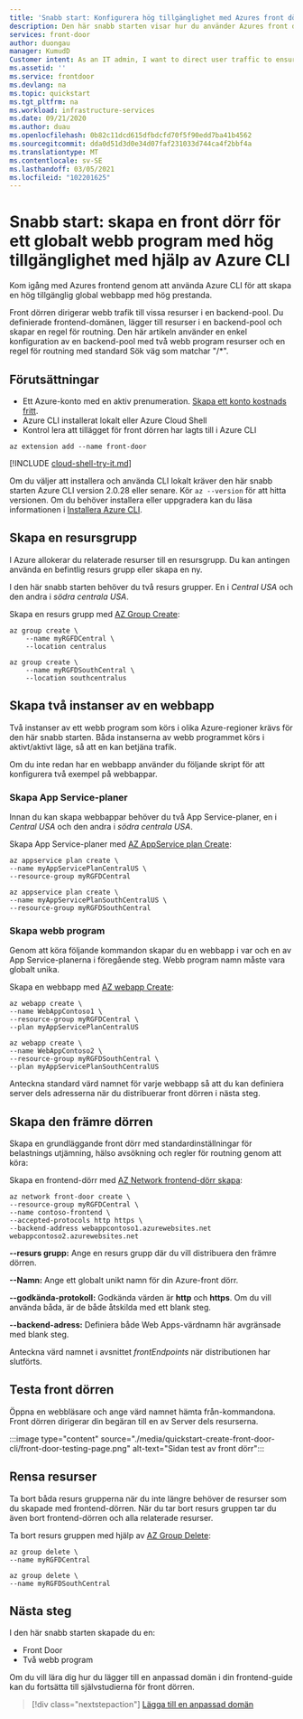 ```yaml
---
title: 'Snabb start: Konfigurera hög tillgänglighet med Azures front dörr – Azure CLI'
description: Den här snabb starten visar hur du använder Azures front dörr för att skapa ett globalt och högpresterande globalt webb program med hjälp av Azure CLI.
services: front-door
author: duongau
manager: KumudD
Customer intent: As an IT admin, I want to direct user traffic to ensure high availability of web applications.
ms.assetid: ''
ms.service: frontdoor
ms.devlang: na
ms.topic: quickstart
ms.tgt_pltfrm: na
ms.workload: infrastructure-services
ms.date: 09/21/2020
ms.author: duau
ms.openlocfilehash: 0b82c11dcd615dfbdcfd70f5f90edd7ba41b4562
ms.sourcegitcommit: dda0d51d3d0e34d07faf231033d744ca4f2bbf4a
ms.translationtype: MT
ms.contentlocale: sv-SE
ms.lasthandoff: 03/05/2021
ms.locfileid: "102201625"
---
```

# <a name="quickstart-create-a-front-door-for-a-highly-available-global-web-application-using-azure-cli"></a>Snabb start: skapa en front dörr för ett globalt webb program med hög tillgänglighet med hjälp av Azure CLI

Kom igång med Azures frontend genom att använda Azure CLI för att skapa en hög tillgänglig global webbapp med hög prestanda.

Front dörren dirigerar webb trafik till vissa resurser i en backend-pool. Du definierade frontend-domänen, lägger till resurser i en backend-pool och skapar en regel för routning. Den här artikeln använder en enkel konfiguration av en backend-pool med två webb program resurser och en regel för routning med standard Sök väg som matchar "/*".

## <a name="prerequisites"></a>Förutsättningar

- Ett Azure-konto med en aktiv prenumeration. [Skapa ett konto kostnads fritt](https://azure.microsoft.com/free/?WT.mc_id=A261C142F).
- Azure CLI installerat lokalt eller Azure Cloud Shell
- Kontrol lera att tillägget för front dörren har lagts till i Azure CLI

```azurecli-interactive 
az extension add --name front-door
```

[!INCLUDE [cloud-shell-try-it.md](../../includes/cloud-shell-try-it.md)]

Om du väljer att installera och använda CLI lokalt kräver den här snabb starten Azure CLI version 2.0.28 eller senare. Kör `az --version` för att hitta versionen. Om du behöver installera eller uppgradera kan du läsa informationen i [Installera Azure CLI]( /cli/azure/install-azure-cli).

## <a name="create-a-resource-group"></a>Skapa en resursgrupp

I Azure allokerar du relaterade resurser till en resursgrupp. Du kan antingen använda en befintlig resurs grupp eller skapa en ny.

I den här snabb starten behöver du två resurs grupper. En i *Central USA* och den andra i *södra centrala USA*.

Skapa en resurs grupp med [AZ Group Create](/cli/azure/group#az-group-create):

```azurecli-interactive
az group create \
    --name myRGFDCentral \
    --location centralus

az group create \
    --name myRGFDSouthCentral \
    --location southcentralus
```

## <a name="create-two-instances-of-a-web-app"></a>Skapa två instanser av en webbapp

Två instanser av ett webb program som körs i olika Azure-regioner krävs för den här snabb starten. Båda instanserna av webb programmet körs i aktivt/aktivt läge, så att en kan betjäna trafik.

Om du inte redan har en webbapp använder du följande skript för att konfigurera två exempel på webbappar.

### <a name="create-app-service-plans"></a>Skapa App Service-planer

Innan du kan skapa webbappar behöver du två App Service-planer, en i *Central USA* och den andra i *södra centrala USA*.

Skapa App Service-planer med [AZ AppService plan Create](/cli/azure/appservice/plan#az_appservice_plan_create&preserve-view=true):

```azurecli-interactive
az appservice plan create \
--name myAppServicePlanCentralUS \
--resource-group myRGFDCentral

az appservice plan create \
--name myAppServicePlanSouthCentralUS \
--resource-group myRGFDSouthCentral
```

### <a name="create-web-apps"></a>Skapa webb program

Genom att köra följande kommandon skapar du en webbapp i var och en av App Service-planerna i föregående steg. Webb program namn måste vara globalt unika.

Skapa en webbapp med [AZ webapp Create](/cli/azure/webapp#az_webapp_create&preserve-view=true):

```azurecli-interactive
az webapp create \
--name WebAppContoso1 \
--resource-group myRGFDCentral \
--plan myAppServicePlanCentralUS 

az webapp create \
--name WebAppContoso2 \
--resource-group myRGFDSouthCentral \
--plan myAppServicePlanSouthCentralUS
```

Anteckna standard värd namnet för varje webbapp så att du kan definiera server dels adresserna när du distribuerar front dörren i nästa steg.

## <a name="create-the-front-door"></a>Skapa den främre dörren

Skapa en grundläggande front dörr med standardinställningar för belastnings utjämning, hälso avsökning och regler för routning genom att köra:

Skapa en frontend-dörr med [AZ Network frontend-dörr skapa](/cli/azure/ext/front-door/network/front-door#ext_front_door_az_network_front_door_create&preserve-view=true):

```azurecli-interactive
az network front-door create \
--resource-group myRGFDCentral \
--name contoso-frontend \
--accepted-protocols http https \
--backend-address webappcontoso1.azurewebsites.net webappcontoso2.azurewebsites.net 
```

**--resurs grupp:** Ange en resurs grupp där du vill distribuera den främre dörren.

**--Namn:** Ange ett globalt unikt namn för din Azure-front dörr. 

**--godkända-protokoll:** Godkända värden är **http** och **https**. Om du vill använda båda, är de både åtskilda med ett blank steg.

**--backend-adress:** Definiera både Web Apps-värdnamn här avgränsade med blank steg.

Anteckna värd namnet i avsnittet *frontEndpoints* när distributionen har slutförts.

## <a name="test-the-front-door"></a>Testa front dörren

Öppna en webbläsare och ange värd namnet hämta från-kommandona. Front dörren dirigerar din begäran till en av Server dels resurserna.

:::image type="content" source="./media/quickstart-create-front-door-cli/front-door-testing-page.png" alt-text="Sidan test av front dörr":::

## <a name="clean-up-resources"></a>Rensa resurser

Ta bort båda resurs grupperna när du inte längre behöver de resurser som du skapade med frontend-dörren. När du tar bort resurs gruppen tar du även bort frontend-dörren och alla relaterade resurser. 

Ta bort resurs gruppen med hjälp av [AZ Group Delete](/cli/azure/group#az_group_delete&preserve-view=true):

```azurecli-interactive
az group delete \
--name myRGFDCentral 

az group delete \
--name myRGFDSouthCentral
```

## <a name="next-steps"></a>Nästa steg

I den här snabb starten skapade du en:
* Front Door
* Två webb program

Om du vill lära dig hur du lägger till en anpassad domän i din frontend-guide kan du fortsätta till självstudierna för front dörren.

> [!div class="nextstepaction"]
> [Lägga till en anpassad domän](front-door-custom-domain.md)
